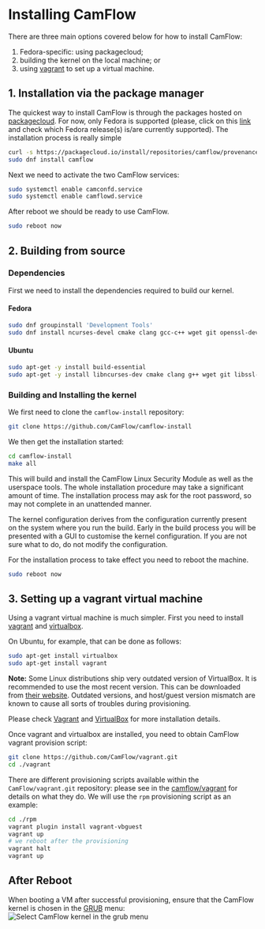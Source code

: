 # Installing CamFlow

There are three main options covered below for how to install CamFlow:
1. Fedora-specific: using packagecloud;
2. building the kernel on the local machine; or
3. using [vagrant](https://www.vagrantup.com/) to set up a virtual machine.

## 1. Installation via the package manager

The quickest way to install CamFlow is through the packages hosted on [packagecloud](https://packagecloud.io/camflow/provenance). For now, only Fedora is supported (please, click on this [link](https://packagecloud.io/camflow/provenance) and check which Fedora release(s) is/are currently supported). The installation process is really simple

``` BASH
curl -s https://packagecloud.io/install/repositories/camflow/provenance/script.rpm.sh | sudo bash
sudo dnf install camflow
```

Next we need to activate the two CamFlow services:

``` BASH
sudo systemctl enable camconfd.service
sudo systemctl enable camflowd.service
```

After reboot we should be ready to use CamFlow.

``` BASH
sudo reboot now
```

## 2. Building from source

### Dependencies

First we need to install the dependencies required to build our kernel.

#### Fedora

``` BASH
sudo dnf groupinstall 'Development Tools'
sudo dnf install ncurses-devel cmake clang gcc-c++ wget git openssl-devel zlib patch mosquitto bison flex
```

#### Ubuntu

``` BASH
sudo apt-get -y install build-essential
sudo apt-get -y install libncurses-dev cmake clang g++ wget git libssl-dev bc nano patch mosquitto bison flex
```

### Building and Installing the kernel

We first need to clone the `camflow-install` repository:

``` BASH
git clone https://github.com/CamFlow/camflow-install
```

We then get the installation started:
``` BASH
cd camflow-install
make all
```

This will build and install the CamFlow Linux Security Module as well as the userspace tools. The whole installation procedure may take a significant amount of time. The installation process may ask for the root password, so may not complete in an unattended manner.

The kernel configuration derives from the configuration currently present on the system where you run the build. Early in the build process you will be presented with a GUI to customise the kernel configuration. If you are not sure what to do, do not modify the configuration.

For the installation process to take effect you need to reboot the machine.

``` BASH
sudo reboot now
```

## 3. Setting up a vagrant virtual machine

Using a vagrant virtual machine is much simpler. First you need to install [vagrant](https://www.vagrantup.com/docs/installation/) and [virtualbox](https://www.virtualbox.org/manual/ch02.html).

On Ubuntu, for example, that can be done as follows:
``` BASH
sudo apt-get install virtualbox
sudo apt-get install vagrant
```

**Note:** Some Linux distributions ship very outdated version of VirtualBox. It is recommended to use the most recent version. This can be downloaded from [their website](https://www.virtualbox.org/wiki/Downloads). Outdated versions, and host/guest version mismatch are known to cause all sorts of troubles during provisioning.

Please check [Vagrant](https://www.vagrantup.com/downloads.html) and [VirtualBox](https://www.virtualbox.org/wiki/Downloads) for more installation details.

Once vagrant and virtualbox are installed, you need to obtain CamFlow vagrant provision script:
``` BASH
git clone https://github.com/CamFlow/vagrant.git
cd ./vagrant
```

There are different provisioning scripts available within the `CamFlow/vagrant.git` repository: please see in the [camflow/vagrant](https://github.com/CamFlow/vagrant) for details on what they do. We will use the `rpm` provisioning script as an example:
``` BASH
cd ./rpm
vagrant plugin install vagrant-vbguest
vagrant up
# we reboot after the provisioning
vagrant halt
vagrant up
```

## After Reboot

When booting a VM after successful provisioning, ensure that the CamFlow kernel is chosen in the [GRUB](https://www.gnu.org/software/grub/) menu:
![Select CamFlow kernel in the grub menu](http://camflow.org/img/grub.png)
